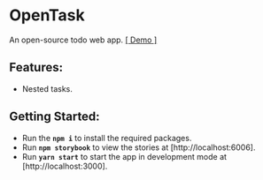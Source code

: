 # OpenTask
An open-source todo web app. <a href=".">[ Demo ]</a>

## Features:
- Nested tasks.

## Getting Started:
- Run the **`npm i`** to install the required packages.
- Run **`npm storybook`** to view the stories at [http://localhost:6006].
- Run **`yarn start`** to start the app in development mode at [http://localhost:3000].